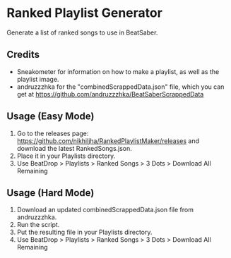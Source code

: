 # Ranked Playlist Generator

Generate a list of ranked songs to use in BeatSaber.

## Credits

- Sneakometer for information on how to make a playlist, as well as the playlist image.
- andruzzzhka for the "combinedScrappedData.json" file, which you can get at https://github.com/andruzzzhka/BeatSaberScrappedData

## Usage (Easy Mode)
1. Go to the releases page: https://github.com/nikhiljha/RankedPlaylistMaker/releases and download the latest RankedSongs.json.
2. Place it in your Playlists directory.
3. Use BeatDrop > Playlists > Ranked Songs > 3 Dots > Download All Remaining

## Usage (Hard Mode)
1. Download an updated combinedScrappedData.json file from andruzzzhka.
2. Run the script.
3. Put the resulting file in your Playlists directory.
4. Use BeatDrop > Playlists > Ranked Songs > 3 Dots > Download All Remaining
